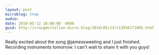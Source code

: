 ```yaml
---
layout: post
microblog: true
audio: 
date: 2010-05-12 18:00:00 -0600
guid: http://craigmcclellan.micro.blog/2010/05/13/t13936173805.html
---
```

Really excited about the song @jamessweeting and I just finished.  Recording instruments tomorrow.  I can't wait to share it with you guys!
